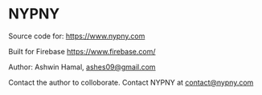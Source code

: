 NYPNY
=====

Source code for: https://www.nypny.com

Built for Firebase https://www.firebase.com/

Author: Ashwin Hamal, ashes09@gmail.com

Contact the author to colloborate. Contact NYPNY at contact@nypny.com
